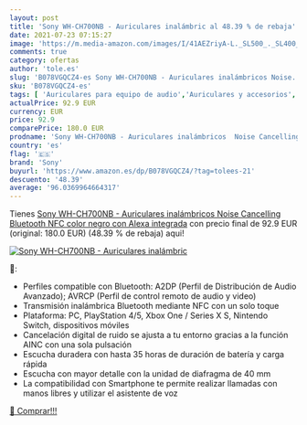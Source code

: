 ```yaml
---
layout: post
title: 'Sony WH-CH700NB - Auriculares inalámbric al 48.39 % de rebaja'
date: 2021-07-23 07:15:27
image: 'https://m.media-amazon.com/images/I/41AEZriyA-L._SL500_._SL400_.jpg'
comments: true
category: ofertas
author: 'tole.es'
slug: 'B078VGQCZ4-es Sony WH-CH700NB - Auriculares inalámbricos Noise...'
sku: 'B078VGQCZ4-es'
tags: [ 'Auriculares para equipo de audio','Auriculares y accesorios','Electrónica','alexa','sony', ]
actualPrice: 92.9 EUR
currency: EUR
price: 92.9
comparePrice: 180.0 EUR
prodname: 'Sony WH-CH700NB - Auriculares inalámbricos  Noise Cancelling  Bluetooth  NFC   color negro  con Alexa integrada'
country: 'es'
flag: '🇪🇸'
brand: 'Sony'
buyurl: 'https://www.amazon.es/dp/B078VGQCZ4/?tag=tolees-21'
descuento: '48.39'
average: '96.0369964664317'
---
```


Tienes [Sony WH-CH700NB - Auriculares inalámbricos  Noise Cancelling  Bluetooth  NFC   color negro  con Alexa integrada](https://www.amazon.es/dp/B078VGQCZ4/?tag=tolees-21) con precio final de  92.9 EUR (original: 180.0 EUR) (48.39 %  de rebaja) aqui!

[![Sony WH-CH700NB - Auriculares inalámbric](https://m.media-amazon.com/images/I/41AEZriyA-L._SL500_._SL400_.jpg)](https://www.amazon.es/dp/B078VGQCZ4/?tag=tolees-21)

🔎:

- Perfiles compatible con Bluetooth: A2DP (Perfil de Distribución de Audio Avanzado); AVRCP (Perfil de control remoto de audio y video)
- Transmisión inalámbrica Bluetooth mediante NFC con un solo toque
- Plataforma: PC, PlayStation 4/5, Xbox One / Series X S, Nintendo Switch, dispositivos móviles
- Cancelación digital de ruido se ajusta a tu entorno gracias a la función AINC con una sola pulsación
- Escucha duradera con hasta 35 horas de duración de batería y carga rápida
- Escucha con mayor detalle con la unidad de diafragma de 40 mm
- La compatibilidad con Smartphone te permite realizar llamadas con manos libres y utilizar el asistente de voz

[🛒 Comprar!!!](https://www.amazon.es/dp/B078VGQCZ4/?tag=tolees-21)
